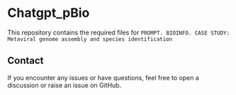 # Chatgpt_pBio

This repository contains the required files for `PROMPT. BIOINFO. CASE STUDY: Metaviral genome assembly and species identification`

## Contact
If you encounter any issues or have questions, feel free to open a discussion or raise an issue on GitHub.
